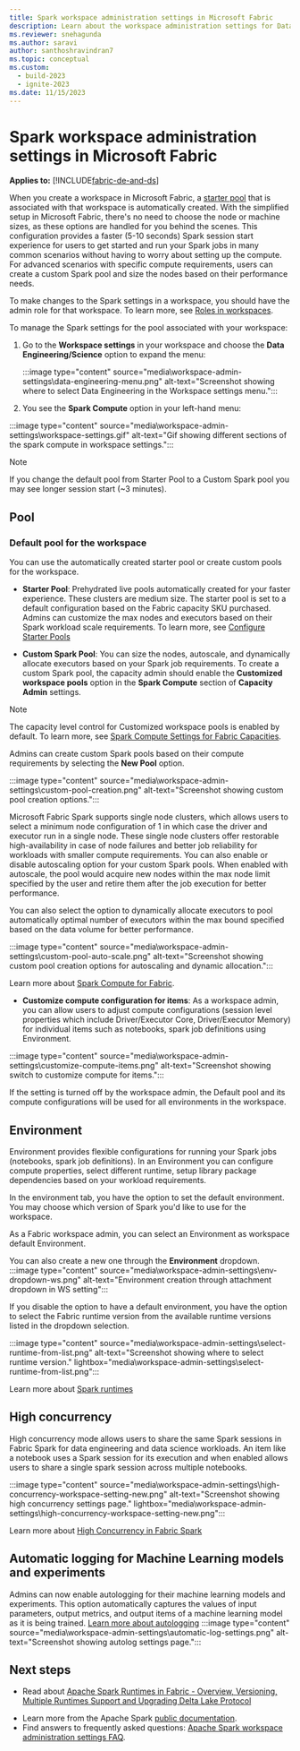 ```yaml
---
title: Spark workspace administration settings in Microsoft Fabric
description: Learn about the workspace administration settings for Data Engineering and Science experiences such as Apache Spark Pools, high concurrency Mode, runtime version, Spark properties, and autologging.
ms.reviewer: snehagunda
ms.author: saravi
author: santhoshravindran7
ms.topic: conceptual
ms.custom:
  - build-2023
  - ignite-2023
ms.date: 11/15/2023
---
```


# Spark workspace administration settings in Microsoft Fabric

**Applies to:** [!INCLUDE[fabric-de-and-ds](includes/fabric-de-ds.md)]

When you create a workspace in Microsoft Fabric, a [starter pool](spark-compute.md#starter-pools) that is associated with that workspace is automatically created. With the simplified setup in Microsoft Fabric, there's no need to choose the node or machine sizes, as these options are handled for you behind the scenes. This configuration provides a faster (5-10 seconds) Spark session start experience for users to get started and run your Spark jobs in many common scenarios without having to worry about setting up the compute. For advanced scenarios with specific compute requirements, users can create a custom Spark pool and size the nodes based on their performance needs.

To make changes to the Spark settings in a workspace, you should have the admin role for that workspace. To learn more, see [Roles in workspaces](../get-started/roles-workspaces.md).

To manage the Spark settings for the pool associated with your workspace:

1. Go to the **Workspace settings** in your workspace and choose the **Data Engineering/Science** option to expand the menu:

   :::image type="content" source="media\workspace-admin-settings\data-engineering-menu.png" alt-text="Screenshot showing where to select Data Engineering in the Workspace settings menu.":::

2. You see the **Spark Compute** option in your left-hand menu:

:::image type="content" source="media\workspace-admin-settings\workspace-settings.gif" alt-text="Gif showing different sections of the spark compute in workspace settings.":::

> [!NOTE]
> If you change the default pool from Starter Pool to a Custom Spark pool you may see longer session start (~3 minutes).

## Pool

### Default pool for the workspace 
You can use the automatically created starter pool or create custom pools for the workspace.

* **Starter Pool**: Prehydrated live pools automatically created for your faster experience. These clusters are medium size. The starter pool is set to a default configuration based on the Fabric capacity SKU purchased. Admins can customize the max nodes and executors based on their Spark workload scale requirements.  To learn more, see [Configure Starter Pools](configure-starter-pools.md)

* **Custom Spark Pool**: You can size the nodes, autoscale, and dynamically allocate executors based on your Spark job requirements. To create a custom Spark pool, the capacity admin should enable the **Customized workspace pools** option in the **Spark Compute** section of **Capacity Admin** settings.
> [!NOTE]
> The capacity level control for Customized workspace pools is enabled by default.
To learn more, see [Spark Compute Settings for Fabric Capacities](capacity-settings-management.md).

Admins can create custom Spark pools based on their compute requirements by selecting the **New Pool** option.

:::image type="content" source="media\workspace-admin-settings\custom-pool-creation.png" alt-text="Screenshot showing custom pool creation options.":::

Microsoft Fabric Spark supports single node clusters, which allows users to select a minimum node configuration of 1 in which case the driver and executor run in a single node. These single node clusters offer restorable high-availability in case of node failures and better job reliability for workloads with smaller compute requirements. You can also enable or disable autoscaling option for your custom Spark pools. When enabled with autoscale, the pool would acquire new nodes within the max node limit specified by the user and retire them after the job execution for better performance.

You can also select the option to dynamically allocate executors to pool automatically optimal number of executors within the max bound specified based on the data volume for better performance.

:::image type="content" source="media\workspace-admin-settings\custom-pool-auto-scale.png" alt-text="Screenshot showing custom pool creation options for autoscaling and dynamic allocation.":::

Learn more about [Spark Compute for Fabric](spark-compute.md).

* **Customize compute configuration for items**: As a workspace admin, you can allow users to adjust compute configurations (session level properties which include Driver/Executor Core, Driver/Executor Memory) for individual items such as notebooks, spark job definitions using Environment.

:::image type="content" source="media\workspace-admin-settings\customize-compute-items.png" alt-text="Screenshot showing switch to customize compute for items.":::

If the setting is turned off by the workspace admin, the Default pool and its compute configurations will be used for all environments in the workspace.

## Environment

Environment provides flexible configurations for running your Spark jobs (notebooks, spark job definitions). In an Environment you can configure compute properties, select different runtime, setup library package dependencies based on your workload requirements. 

In the environment tab, you have the option to set the default environment. You may choose which version of Spark you'd like to use for the workspace.

As a Fabric workspace admin, you can select an Environment as workspace default Environment.

You can also create a new one through the **Environment** dropdown.
    :::image type="content" source="media\workspace-admin-settings\env-dropdown-ws.png" alt-text="Environment creation through attachment dropdown in WS setting":::

If you disable the option to have a default environment, you have the option to select the Fabric runtime version from the available runtime versions listed in the dropdown selection. 

:::image type="content" source="media\workspace-admin-settings\select-runtime-from-list.png" alt-text="Screenshot showing where to select runtime version." lightbox="media\workspace-admin-settings\select-runtime-from-list.png":::

Learn more about [Spark runtimes](runtime.md)

## High concurrency

High concurrency mode allows users to share the same Spark sessions in Fabric Spark for data engineering and data science workloads. An item like a notebook uses a Spark session for its execution and when enabled allows users to share a single spark session across multiple notebooks. 

:::image type="content" source="media\workspace-admin-settings\high-concurrency-workspace-setting-new.png" alt-text="Screenshot showing high concurrency settings page." lightbox="media\workspace-admin-settings\high-concurrency-workspace-setting-new.png":::

Learn more about [High Concurrency in Fabric Spark](high-concurrency-overview.md)

## Automatic logging for Machine Learning models and experiments

Admins can now enable autologging for their machine learning models and experiments. This option automatically captures the values of input parameters, output metrics, and output items of a machine learning model as it is being trained.
[Learn more about autologging](https://mlflow.org/docs/latest/tracking.html)
:::image type="content" source="media\workspace-admin-settings\automatic-log-settings.png" alt-text="Screenshot showing autolog settings page.":::


## Next steps
- Read about [Apache Spark Runtimes in Fabric - Overview, Versioning, Multiple Runtimes Support and Upgrading Delta Lake Protocol](./runtime.md)
* Learn more from the Apache Spark [public documentation](https://spark.apache.org/docs/latest/configuration.html).
* Find answers to frequently asked questions: [Apache Spark workspace administration settings FAQ](spark-admin-settings-faq.yml).

